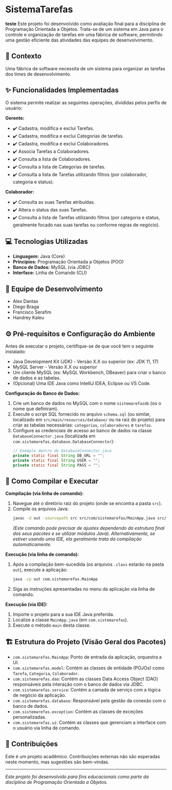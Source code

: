 # SistemaTarefas
**teste**
Este projeto foi desenvolvido como avaliação final para a disciplina de Programação Orientada a Objetos. Trata-se de um sistema em Java para o controle e organização de tarefas em uma fábrica de software, permitindo uma gestão eficiente das atividades das equipes de desenvolvimento.

## 🎯 Contexto
Uma fábrica de software necessita de um sistema para organizar as tarefas dos times de desenvolvimento.

## ✨ Funcionalidades Implementadas

O sistema permite realizar as seguintes operações, divididas pelos perfis de usuário:

**Gerente:**
* ✔️ Cadastra, modifica e exclui Tarefas.
* ✔️ Cadastra, modifica e exclui Categorias de tarefas.
* ✔️ Cadastra, modifica e exclui Colaboradores.
* ✔️ Associa Tarefas a Colaboradores.
* ✔️ Consulta a lista de Colaboradores.
* ✔️ Consulta a lista de Categorias de tarefas.
* ✔️ Consulta a lista de Tarefas utilizando filtros (por colaborador, categoria e status).

**Colaborador:**
* ✔️ Consulta as suas Tarefas atribuídas.
* ✔️ Altera o status das suas Tarefas.
* ✔️ Consulta a lista de Tarefas utilizando filtros (por categoria e status, geralmente focado nas suas tarefas ou conforme regras de negócio).

## 💻 Tecnologias Utilizadas
* **Linguagem:** Java (Core)
* **Princípios:** Programação Orientada a Objetos (POO)
* **Banco de Dados:** MySQL (via JDBC)
* **Interface:** Linha de Comando (CLI)

## 👥 Equipe de Desenvolvimento
* Alex Dantas
* Diego Braga
* Francisco Serafim
* Handrey Kaleu

## ⚙️ Pré-requisitos e Configuração do Ambiente

Antes de executar o projeto, certifique-se de que você tem o seguinte instalado:
* Java Development Kit (JDK) - Versão X.X ou superior (ex: JDK 11, 17)
* MySQL Server - Versão X.X ou superior
* Um cliente MySQL (ex: MySQL Workbench, DBeaver) para criar o banco de dados e as tabelas.
* (Opcional) Uma IDE Java como IntelliJ IDEA, Eclipse ou VS Code.

**Configuração do Banco de Dados:**
1.  Crie um banco de dados no MySQL com o nome `sistemarefasdb` (ou o nome que definiram).
2.  Execute o script SQL fornecido no arquivo `schema.sql` (ou similar, localizado em `src/main/resources/database/` ou na raiz do projeto) para criar as tabelas necessárias: `categorias`, `colaboradores` e `tarefas`.
3.  Configure as credenciais de acesso ao banco de dados na classe `DatabaseConnector.java` (localizada em `com.sistemarefas.database.DatabaseConnector`):
    ```java
    // Exemplo dentro de DatabaseConnector.java
    private static final String DB_URL = "";
    private static final String USER = "";
    private static final String PASS = "";
    ```

## 🚀 Como Compilar e Executar

**Compilação (via linha de comando):**
1.  Navegue até o diretório raiz do projeto (onde se encontra a pasta `src`).
2.  Compile os arquivos Java:
    ```bash
    javac -d out -sourcepath src src/com/sistemarefas/MainApp.java src/com/sistemarefas/model/* src/com/sistemarefas/dao/* src/com/sistemarefas/service/* src/com/sistemarefas/database/* src/com/sistemarefas/exception/* src/com/sistemarefas/ui/*
    ```
    *(Este comando pode precisar de ajustes dependendo da estrutura final dos seus pacotes e se utilizar módulos Java).*
    *Alternativamente, se estiver usando uma IDE, ela geralmente trata da compilação automaticamente.*

**Execução (via linha de comando):**
1.  Após a compilação bem-sucedida (os arquivos `.class` estarão na pasta `out`), execute a aplicação:
    ```bash
    java -cp out com.sistemarefas.MainApp
    ```
2.  Siga as instruções apresentadas no menu da aplicação via linha de comando.

**Execução (via IDE):**
1.  Importe o projeto para a sua IDE Java preferida.
2.  Localize a classe `MainApp.java` (em `com.sistemarefas`).
3.  Execute o método `main` desta classe.

## 🏗️ Estrutura do Projeto (Visão Geral dos Pacotes)
* `com.sistemarefas.MainApp`: Ponto de entrada da aplicação, orquestra a UI.
* `com.sistemarefas.model`: Contém as classes de entidade (POJOs) como `Tarefa`, `Categoria`, `Colaborador`.
* `com.sistemarefas.dao`: Contém as classes Data Access Object (DAO) responsáveis pela interação com o banco de dados via JDBC.
* `com.sistemarefas.service`: Contém a camada de serviço com a lógica de negócio da aplicação.
* `com.sistemarefas.database`: Responsável pela gestão da conexão com o banco de dados.
* `com.sistemarefas.exception`: Contém as classes de exceções personalizadas.
* `com.sistemarefas.ui`: Contém as classes que gerenciam a interface com o usuário via linha de comando.

## 🤝 Contribuições
Este é um projeto acadêmico. Contribuições externas não são esperadas neste momento, mas sugestões são bem-vindas.

---
*Este projeto foi desenvolvido para fins educacionais como parte da disciplina de Programação Orientada a Objetos.*

